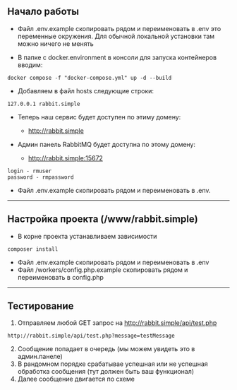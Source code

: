 ## Начало работы

- Файл .env.example скопировать рядом и переименовать в .env это переменные окружения. Для обычной 
локальной установки там можно ничего не менять

- В папке с docker.environment в консоли для запуска контейнеров вводим:
```
docker compose -f "docker-compose.yml" up -d --build
``` 
- Добавляем в файл hosts следующие строки:
```
127.0.0.1 rabbit.simple
```
- Теперь наш сервис будет доступен по этиму домену:
  - http://rabbit.simple
  
- Админ панель RabbitMQ будет доступна по этому домену:
   - http://rabbit.simple:15672
```
login - rmuser
password - rmpassword
```
- Файл .env.example скопировать рядом и переименовать в .env. 
---

## Настройка проекта (/www/rabbit.simple) 
- В корне проекта устанавливаем зависимости 
```
composer install
```
- Файл .env.example скопировать рядом и переименовать в .env
- Файл /workers/config.php.example скопировать рядом и переименовать в config.php
---


## Тестирование
1. Отправляем любой GET запрос на http://rabbit.simple/api/test.php 
```
http://rabbit.simple/api/test.php?message=testMessage
```
2. Сообщение попадает в очередь (мы можем увидеть это в админ.панеле)
3. В рандомном порядке срабатывае успешная или не успешная обработка сообщения (тут должен быть ваш функционал)
4. Далее сообщение двигается по схеме
